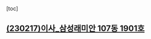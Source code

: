 <script language="javascript" type="text/javascript">
        document.write("<font color='green' size='1'>This document was last modified on " + document.lastModified + "</font>");
</script>

[toc]



## <a href="../08_LifeLog/(230217)이사_삼성래미안 107동 1901호/(230217)이사_삼성래미안 107동 1901호.html">(230217)이사_삼성래미안 107동 1901호</a>